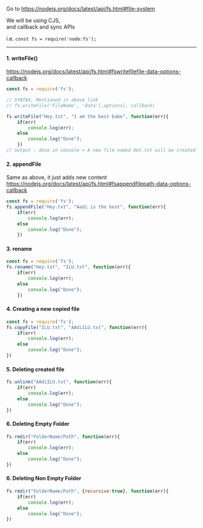 

Go to https://nodejs.org/docs/latest/api/fs.html#file-system

We will be using CJS,  
and callback and sync APIs

i.e. `const fs = require('node:fs');`

---

#### 1. writeFile()
https://nodejs.org/docs/latest/api/fs.html#fswritefilefile-data-options-callback

```js
const fs = require('fs');

// SYNTAX, Mentioned in above link
// fs.writeFile('FileName', 'data'[,options], callback)

fs.writeFile("Hey.txt", "I am the best babe", function(err){
    if(err) 
        console.log(err);
    else 
        console.log("Done");
    })
// output : done in console + A new file named Het.txt will be created with the content
```

#### 2. appendFile
Same as above, it just adds new content
https://nodejs.org/docs/latest/api/fs.html#fsappendfilepath-data-options-callback

```js
const fs = require('fs');
fs.appendFile("Hey.txt", "Aadi is the best", function(err){
    if(err) 
        console.log(err);
    else 
        console.log("Done");
    })
```

#### 3. rename
```js
const fs = require('fs');
fs.rename("Hey.txt", "ILU.txt", function(err){
    if(err) 
        console.log(err);
    else 
        console.log("Done");
    })
```

#### 4. Creating a new copied file
```js
const fs = require('fs');
fs.copyFile("ILU.txt", "AAdiILU.txt", function(err){
    if(err) 
        console.log(err);
    else 
        console.log("Done");
})
```

#### 5. Deleting created file
```js
fs.unlink("AAdiILU.txt", function(err){
    if(err) 
        console.log(err);
    else 
        console.log("Done");
})
```

#### 6. Deleting Empty Folder
```js
fs.rmdir("FolderName/Path", function(err){
    if(err) 
        console.log(err);
    else 
        console.log("Done");
})
```

#### 6. Deleting Non Empty Folder
```js
fs.rmdir("FolderName/Path", {recursive:true}, function(err){
    if(err) 
        console.log(err);
    else 
        console.log("Done");
})
```



